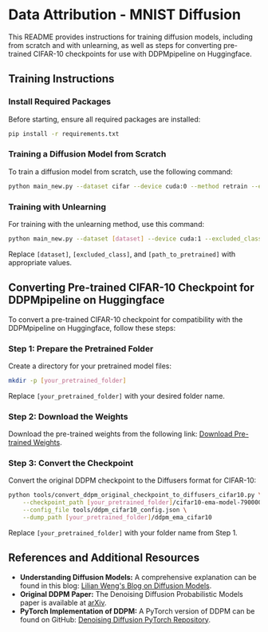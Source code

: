 # Data Attribution - MNIST Diffusion

This README provides instructions for training diffusion models, including from scratch and with unlearning, as well as steps for converting pre-trained CIFAR-10 checkpoints for use with DDPMpipeline on Huggingface.

## Training Instructions

### Install Required Packages
Before starting, ensure all required packages are installed:
```bash
pip install -r requirements.txt
```

### Training a Diffusion Model from Scratch
To train a diffusion model from scratch, use the following command:
```bash
python main_new.py --dataset cifar --device cuda:0 --method retrain --excluded_class 0 --num_inference_steps 1000
```

### Training with Unlearning
For training with the unlearning method, use this command:
```bash
python main_new.py --dataset [dataset] --device cuda:1 --excluded_class [excluded_class] --load [path_to_pretrained]/pruned --method esd
```
Replace `[dataset]`, `[excluded_class]`, and `[path_to_pretrained]` with appropriate values.

## Converting Pre-trained CIFAR-10 Checkpoint for DDPMpipeline on Huggingface

To convert a pre-trained CIFAR-10 checkpoint for compatibility with the DDPMpipeline on Huggingface, follow these steps:

### Step 1: Prepare the Pretrained Folder
Create a directory for your pretrained model files:
```bash
mkdir -p [your_pretrained_folder]
```
Replace `[your_pretrained_folder]` with your desired folder name.

### Step 2: Download the Weights
Download the pre-trained weights from the following link:
[Download Pre-trained Weights](https://heibox.uni-heidelberg.de/d/01207c3f6b8441779abf/?p=%2Fdiffusion_models_converted%2Fdiffusion_cifar10_model&mode=list).

### Step 3: Convert the Checkpoint
Convert the original DDPM checkpoint to the Diffusers format for CIFAR-10:
```bash
python tools/convert_ddpm_original_checkpoint_to_diffusers_cifar10.py \
    --checkpoint_path [your_pretrained_folder]/cifar10-ema-model-790000.ckpt \
    --config_file tools/ddpm_cifar10_config.json \
    --dump_path [your_pretrained_folder]/ddpm_ema_cifar10
```
Replace `[your_pretrained_folder]` with your folder name from Step 1.

## References and Additional Resources

- **Understanding Diffusion Models:** A comprehensive explanation can be found in this blog: [Lilian Weng's Blog on Diffusion Models](https://lilianweng.github.io/posts/2021-07-11-diffusion-models/).
- **Original DDPM Paper:** The Denoising Diffusion Probabilistic Models paper is available at [arXiv](https://arxiv.org/pdf/2006.11239.pdf).
- **PyTorch Implementation of DDPM:** A PyTorch version of DDPM can be found on GitHub: [Denoising Diffusion PyTorch Repository](https://github.com/lucidrains/denoising-diffusion-pytorch).

